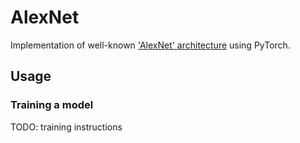 # AlexNet
Implementation of well-known ['AlexNet' architecture](https://papers.nips.cc/paper_files/paper/2012/file/c399862d3b9d6b76c8436e924a68c45b-Paper.pdf) using PyTorch.

## Usage
### Training a model
TODO: training instructions